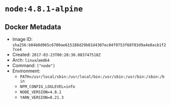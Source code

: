 # `node:4.8.1-alpine`

## Docker Metadata

- Image ID: `sha256:b04b0d965c6700ae615188d29b81d4307ec04f0753f68f83d9a4e8acb1f27ce4`
- Created: `2017-03-23T00:28:30.083747518Z`
- Arch: `linux`/`amd64`
- Command: `["node"]`
- Environment:
  - `PATH=/usr/local/sbin:/usr/local/bin:/usr/sbin:/usr/bin:/sbin:/bin`
  - `NPM_CONFIG_LOGLEVEL=info`
  - `NODE_VERSION=4.8.1`
  - `YARN_VERSION=0.21.3`
